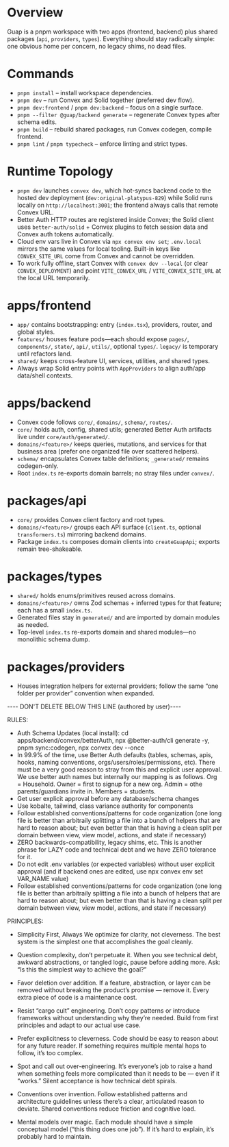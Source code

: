 # Overview
Guap is a pnpm workspace with two apps (frontend, backend) plus shared packages (`api`, `providers`, `types`). Everything should stay radically simple: one obvious home per concern, no legacy shims, no dead files.

# Commands
- `pnpm install` – install workspace dependencies.
- `pnpm dev` – run Convex and Solid together (preferred dev flow).
- `pnpm dev:frontend` / `pnpm dev:backend` – focus on a single surface.
- `pnpm --filter @guap/backend generate` – regenerate Convex types after schema edits.
- `pnpm build` – rebuild shared packages, run Convex codegen, compile frontend.
- `pnpm lint` / `pnpm typecheck` – enforce linting and strict types.

# Runtime Topology
- `pnpm dev` launches `convex dev`, which hot-syncs backend code to the hosted dev deployment (`dev:original-platypus-829`) while Solid runs locally on `http://localhost:3001`; the frontend always calls that remote Convex URL.
- Better Auth HTTP routes are registered inside Convex; the Solid client uses `better-auth/solid` + Convex plugins to fetch session data and Convex auth tokens automatically.
- Cloud env vars live in Convex via `npx convex env set`; `.env.local` mirrors the same values for local tooling. Built-in keys like `CONVEX_SITE_URL` come from Convex and cannot be overridden.
- To work fully offline, start Convex with `convex dev --local` (or clear `CONVEX_DEPLOYMENT`) and point `VITE_CONVEX_URL` / `VITE_CONVEX_SITE_URL` at the local URL temporarily.

# apps/frontend
- `app/` contains bootstrapping: entry (`index.tsx`), providers, router, and global styles.
- `features/` houses feature pods—each should expose `pages/`, `components/`, `state/`, `api/`, `utils/`, optional `types/`. `legacy/` is temporary until refactors land.
- `shared/` keeps cross-feature UI, services, utilities, and shared types.
- Always wrap Solid entry points with `AppProviders` to align auth/app data/shell contexts.

# apps/backend
- Convex code follows `core/`, `domains/`, `schema/`, `routes/`.
- `core/` holds auth, config, shared utils; generated Better Auth artifacts live under `core/auth/generated/`.
- `domains/<feature>/` keeps queries, mutations, and services for that business area (prefer one organized file over scattered helpers).
- `schema/` encapsulates Convex table definitions; `_generated/` remains codegen-only.
- Root `index.ts` re-exports domain barrels; no stray files under `convex/`.

# packages/api
- `core/` provides Convex client factory and root types.
- `domains/<feature>/` groups each API surface (`client.ts`, optional `transformers.ts`) mirroring backend domains.
- Package `index.ts` composes domain clients into `createGuapApi`; exports remain tree-shakeable.

# packages/types
- `shared/` holds enums/primitives reused across domains.
- `domains/<feature>/` owns Zod schemas + inferred types for that feature; each has a small `index.ts`.
- Generated files stay in `generated/` and are imported by domain modules as needed.
- Top-level `index.ts` re-exports domain and shared modules—no monolithic schema dump.

# packages/providers
- Houses integration helpers for external providers; follow the same “one folder per provider” convention when expanded.

---- DON'T DELETE BELOW THIS LINE (authored by user)----

RULES:
- Auth Schema Updates (local install): cd apps/backend/convex/betterAuth, npx @better-auth/cli generate -y, pnpm sync:codegen, npx convex dev --once
- In 99.9% of the time, use Better Auth defaults (tables, schemas, apis, hooks, naming conventions, orgs/users/roles/permissions, etc). There must be a very good reason to stray from this and explicit user approval. We use better auth names but internally our mapping is as follows. Org = Household. Owner = first to signup for a new org. Admin = othe parents/guardians invite in. Members = students.
- Get user explicit approval before any database/schema changes
- Use kobalte, tailwind, class variance authority for components
- Follow established conventions/patterns for code organization (one long file is better than arbitraily splitting a file into a bunch of helpers that are hard to reason about; but even better than that is having a clean split per domain between view, view model, actions, and state if necessary)
- ZERO backwards-compatibility, legacy shims, etc. This is another phrase for LAZY code and technical debt and we have ZERO tolerance for it.
- Do not edit .env variables (or expected variables) without user explicit approval (and if backend ones are edited, use npx convex env set VAR_NAME value)
- Follow established conventions/patterns for code organization (one long file is better than arbitraily splitting a file into a bunch of helpers that are hard to reason about; but even better than that is having a clean split per domain between view, view model, actions, and state if necessary)


PRINCIPLES:
- Simplicity First, Always
We optimize for clarity, not cleverness. The best system is the simplest one that accomplishes the goal cleanly.

- Question complexity, don’t perpetuate it.
When you see technical debt, awkward abstractions, or tangled logic, pause before adding more. Ask: “Is this the simplest way to achieve the goal?”

- Favor deletion over addition.
If a feature, abstraction, or layer can be removed without breaking the product’s promise — remove it. Every extra piece of code is a maintenance cost.

- Resist “cargo cult” engineering.
Don’t copy patterns or introduce frameworks without understanding why they’re needed. Build from first principles and adapt to our actual use case.

- Prefer explicitness to cleverness.
Code should be easy to reason about for any future reader. If something requires multiple mental hops to follow, it’s too complex.

- Spot and call out over-engineering.
It’s everyone’s job to raise a hand when something feels more complicated than it needs to be — even if it “works.” Silent acceptance is how technical debt spirals.

- Conventions over invention.
Follow established patterns and architecture guidelines unless there’s a clear, articulated reason to deviate. Shared conventions reduce friction and cognitive load.

- Mental models over magic.
Each module should have a simple conceptual model (“this thing does one job”). If it’s hard to explain, it’s probably hard to maintain.
